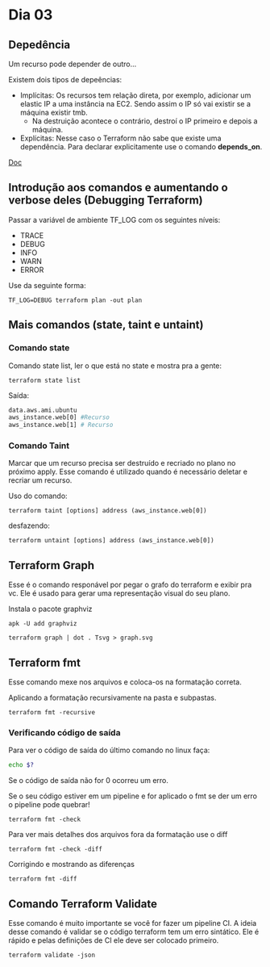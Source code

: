 # Dia 03

## Depedência

Um recurso pode depender de outro...

Existem dois tipos de depeências:
- Implícitas: Os recursos tem relação direta, por exemplo, adicionar um elastic IP a uma instância na EC2. Sendo assim o IP só vai existir se a máquina existir tmb.
    - Na destruição acontece o contrário, destroí o IP primeiro e depois a máquina.
- Explícitas: Nesse caso o Terraform não sabe que existe uma dependência. Para declarar explicitamente use o comando **depends_on**.

[Doc](https://learn.hashicorp.com/tutorials/terraform/dependencies)

## Introdução aos comandos e aumentando o verbose deles (Debugging Terraform)

Passar a variável de ambiente TF_LOG com os seguintes níveis:
- TRACE
- DEBUG
- INFO
- WARN
- ERROR

Use da seguinte forma:

```
TF_LOG=DEBUG terraform plan -out plan
```

## Mais comandos (state, taint e untaint)

### Comando state

Comando state list, ler o que está no state e mostra pra a gente:

```
terraform state list
```

Saída:

```bash
data.aws.ami.ubuntu
aws_instance.web[0] #Recurso
aws_instance.web[1] # Recurso
```

### Comando Taint

Marcar que um recurso precisa ser destruído e recriado no plano no próximo apply. Esse comando é utilizado quando é necessário deletar e recriar um recurso.

Uso do comando:

```
terraform taint [options] address (aws_instance.web[0])
```

desfazendo:

```
terraform untaint [options] address (aws_instance.web[0])
```

## Terraform Graph

Esse é o comando responável por pegar o grafo do terraform e exibir pra vc. Ele é usado para gerar uma representação visual do seu plano.

Instala o pacote graphviz

```
apk -U add graphviz
```

```
terraform graph | dot . Tsvg > graph.svg
```

## Terraform fmt

Esse comando mexe nos arquivos e coloca-os na formatação correta.

Aplicando a formatação recursivamente na pasta e subpastas.

```
terraform fmt -recursive
```

### Verificando código de saída

Para ver o código de saída do último comando no linux faça:

```bash
echo $?
```

Se o código de saída não for 0 ocorreu um erro.

Se o seu código estiver em um pipeline e for aplicado o fmt se der um erro o pipeline pode quebrar!

```
terraform fmt -check
```

Para ver mais detalhes dos arquivos fora da formatação use o diff

```
terraform fmt -check -diff
```

Corrigindo e mostrando as diferenças

```
terraform fmt -diff
```

## Comando Terraform Validate

Esse comando é muito importante se você for fazer um pipeline CI. A ideia desse comando é validar se o código terraform tem um erro sintático. Ele é rápido e pelas definições de CI ele deve ser colocado primeiro.

```
terraform validate -json
```



